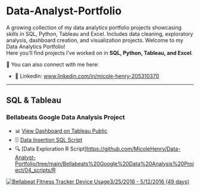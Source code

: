 # Data-Analyst-Portfolio
A growing collection of my data analytics portfolio projects showcasing skills in SQL, Python, Tableau and Excel. Includes data cleaning, exploratory analysis, dashboard creation, and visualization projects.
Welcome to my Data Analytics Portfolio!  
Here you’ll find projects I’ve worked on in **SQL, Python, Tableau, and Excel**.  

📌 You can also connect with me here:   
- 💼 LinkedIn: www.linkedin.com/in/micole-henry-205310370
---

## SQL & Tableau  

### Bellabeats Google Data Analysis Project  
- 📊 [View Dashboard on Tableau Public](https://public.tableau.com/views/BellabeatsTableauDashboard/Dashboard12?:language=en-US&:sid=&:redirect=auth&:display_count=n&:origin=viz_share_link)
- 🗄️ [Data Insertion SQL Script](https://github.com/MicoleHenry/Data-Analyst-Portfolio/tree/main/Bellabeats%20Google%20Data%20Analysis%20Project/04_scripts/SQL)
- 🔍 [Data Exploration R Script]https://github.com/MicoleHenry/Data-Analyst-Portfolio/tree/main/Bellabeats%20Google%20Data%20Analysis%20Project/04_scripts/R 
<div class='tableauPlaceholder' id='viz1758910460535' style='position: relative'><noscript><a href='#'><img alt='Bellabeat Fitness Tracker Device Usage3&#47;25&#47;2016 - 5&#47;12&#47;2016 (49 days) ' src='https:&#47;&#47;public.tableau.com&#47;static&#47;images&#47;Be&#47;BellabeatsTableauDashboard&#47;Dashboard12&#47;1_rss.png' style='border: none' /></a></noscript><object class='tableauViz'  style='display:none;'><param name='host_url' value='https%3A%2F%2Fpublic.tableau.com%2F' /> <param name='embed_code_version' value='3' /> <param name='site_root' value='' /><param name='name' value='BellabeatsTableauDashboard&#47;Dashboard12' /><param name='tabs' value='no' /><param name='toolbar' value='yes' /><param name='static_image' value='https:&#47;&#47;public.tableau.com&#47;static&#47;images&#47;Be&#47;BellabeatsTableauDashboard&#47;Dashboard12&#47;1.png' /> <param name='animate_transition' value='yes' /><param name='display_static_image' value='yes' /><param name='display_spinner' value='yes' /><param name='display_overlay' value='yes' /><param name='display_count' value='yes' /><param name='language' value='en-US' /></object></div>                


